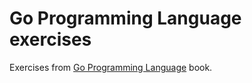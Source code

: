 Go Programming Language exercises
====================

Exercises from [Go Programming Language](http://www.gopl.io/) book.
